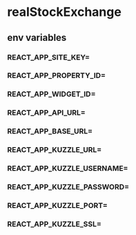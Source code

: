 # realStockExchange

## env variables

### REACT_APP_SITE_KEY=

### REACT_APP_PROPERTY_ID=

### REACT_APP_WIDGET_ID=

### REACT_APP_API_URL=

### REACT_APP_BASE_URL=

### REACT_APP_KUZZLE_URL=

### REACT_APP_KUZZLE_USERNAME=

### REACT_APP_KUZZLE_PASSWORD=

### REACT_APP_KUZZLE_PORT=

### REACT_APP_KUZZLE_SSL=
